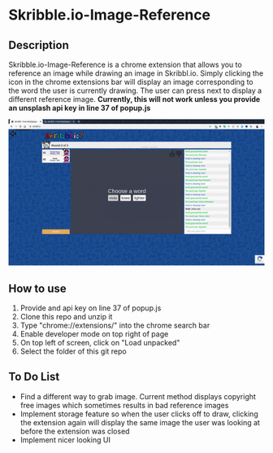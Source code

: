 # Skribble.io-Image-Reference

## Description
Skribble.io-Image-Reference is a chrome extension that allows you to reference an image 
while drawing an image in Skribbl.io. Simply clicking the icon in the chrome extensions bar will display an image corresponding to the word the user is currently drawing. The user can press next to display a different reference image. **Currently, this will not work unless you provide an unsplash api key in line 37 of popup.js**  

![](Skribble-Image-Reference-Demo.gif)

## How to use
1. Provide and api key on line 37 of popup.js
2. Clone this repo and unzip it
3. Type "chrome://extensions/" into the chrome search bar
4. Enable developer mode on top right of page
5. On top left of screen, click on "Load unpacked"
6. Select the folder of this git repo

## To Do List
- Find a different way to grab image. Current method displays copyright free images which sometimes results in bad reference images
- Implement storage feature so when the user clicks off to draw, clicking the extension again will display the same image the user was looking at before the extension was closed
- Implement nicer looking UI
